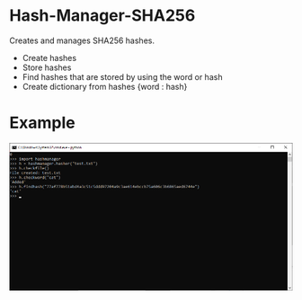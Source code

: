 # Hash-Manager-SHA256
Creates and manages SHA256 hashes.

* Create hashes
* Store hashes
* Find hashes that are stored by using the word or hash
* Create dictionary from hashes {word : hash}

# Example
![Image1](https://raw.githubusercontent.com/P5YCH0x/Hash-Manager-SHA256/main/preview.png)
